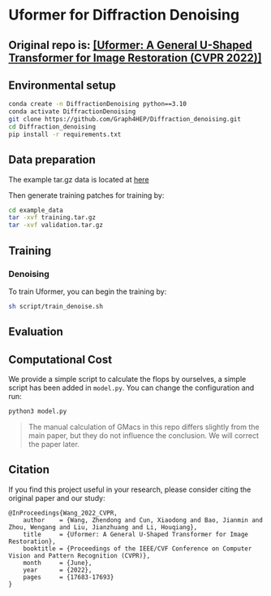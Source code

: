 # Uformer for Diffraction Denoising

## Original repo is: [[Uformer: A General U-Shaped Transformer for Image Restoration (CVPR 2022)]](https://github.com/ZhendongWang6/Uformer)

## Environmental setup
```bash
conda create -n DiffractionDenoising python==3.10
conda activate DiffractionDenoising
git clone https://github.com/Graph4HEP/Diffraction_denoising.git
cd Diffraction_denoising
pip install -r requirements.txt
```

## Data preparation 
The example tar.gz data is located at [here](example_data/)

Then generate training patches for training by:
```bash
cd example_data
tar -xvf training.tar.gz
tar -xvf validation.tar.gz
```

## Training
### Denoising
To train Uformer, you can begin the training by:

```sh
sh script/train_denoise.sh
```

## Evaluation

## Computational Cost

We provide a simple script to calculate the flops by ourselves, a simple script has been added in `model.py`. You can change the configuration and run:

```python
python3 model.py
```

> The manual calculation of GMacs in this repo differs slightly from the main paper, but they do not influence the conclusion. We will correct the paper later.


## Citation
If you find this project useful in your research, please consider citing the original paper and our study:

```
@InProceedings{Wang_2022_CVPR,
    author    = {Wang, Zhendong and Cun, Xiaodong and Bao, Jianmin and Zhou, Wengang and Liu, Jianzhuang and Li, Houqiang},
    title     = {Uformer: A General U-Shaped Transformer for Image Restoration},
    booktitle = {Proceedings of the IEEE/CVF Conference on Computer Vision and Pattern Recognition (CVPR)},
    month     = {June},
    year      = {2022},
    pages     = {17683-17693}
}
```

